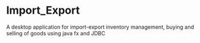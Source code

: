 # Import_Export
A desktop application for import-export inventory management, buying and selling of goods using java fx and JDBC
